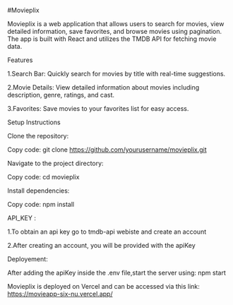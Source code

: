 #Movieplix


Movieplix is a web application that allows users to search for movies, view detailed information, save favorites, and browse movies using pagination. The app is built with React and utilizes the TMDB API for fetching movie data.

Features

1.Search Bar: Quickly search for movies by title with real-time suggestions.

2.Movie Details: View detailed information about movies including description, genre, ratings, and cast.

3.Favorites: Save movies to your favorites list for easy access.

Setup Instructions

Clone the repository:

Copy code:
git clone https://github.com/yourusername/movieplix.git

Navigate to the project directory:

Copy code:
cd movieplix

Install dependencies:

Copy code:
npm install

API_KEY :

1.To obtain an api key go to tmdb-api webiste and create an account

2.After creating an account, you will be provided with the apiKey

Deployement:

After adding the apiKey inside the .env file,start the server using: npm start

Movieplix is deployed on Vercel and can be accessed via this link: https://movieapp-six-nu.vercel.app/
